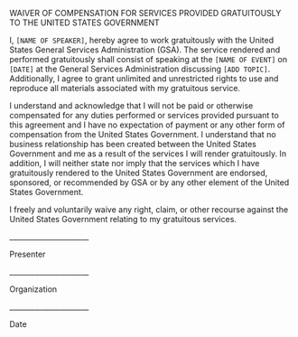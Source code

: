 WAIVER OF COMPENSATION FOR SERVICES PROVIDED GRATUITOUSLY TO THE UNITED STATES GOVERNMENT
  
I, `[NAME OF SPEAKER]`, hereby agree to work gratuitously with the United States General Services Administration (GSA).  The service rendered and performed gratuitously shall consist of speaking at the `[NAME OF EVENT]` on `[DATE]` at the General Services Administration discussing `[ADD TOPIC]`. Additionally, I agree to grant unlimited and unrestricted rights to use and reproduce all materials associated with my gratuitous service.
 
I understand and acknowledge that I will not be paid or otherwise compensated for any duties performed or services provided pursuant to this agreement and I have no expectation of payment or any other form of compensation from the United States Government.  I understand that no business relationship has been created between the United States Government and me as a result of the services I will render gratuitously. In addition, I will neither state nor imply that the services which I have gratuitously rendered to the United States Government are endorsed, sponsored, or recommended by GSA or by any other element of the United States Government.
 
I freely and voluntarily waive any right, claim, or other recourse against the United States Government relating to my gratuitous services. 
 

\______________________

Presenter

\______________________

Organization

\______________________

Date
